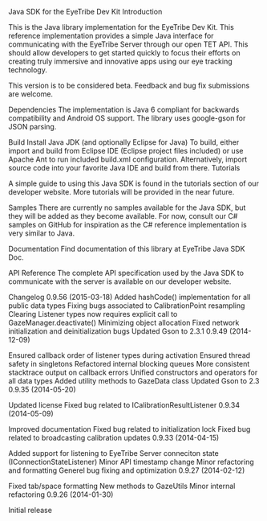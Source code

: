Java SDK for the EyeTribe Dev Kit
Introduction

This is the Java library implementation for the EyeTribe Dev Kit. This reference implementation provides a simple Java interface for communicating with the EyeTribe Server through our open TET API. This should allow developers to get started quickly to focus their efforts on creating truly immersive and innovative apps using our eye tracking technology.

This version is to be considered beta. Feedback and bug fix submissions are welcome.

Dependencies
The implementation is Java 6 compliant for backwards compatibility and Android OS support. The library uses google-gson for JSON parsing.

Build
Install Java JDK (and optionally Eclipse for Java)
To build, either import and build from Eclipse IDE (Eclipse project files included) or use Apache Ant to run included build.xml configuration.
Alternatively, import source code into your favorite Java IDE and build from there.
Tutorials

A simple guide to using this Java SDK is found in the tutorials section of our developer website. More tutorials will be provided in the near future.

Samples
There are currently no samples available for the Java SDK, but they will be added as they become available. For now, consult our C# samples on GitHub for inspiration as the C# reference implementation is very similar to Java.

Documentation
Find documentation of this library at EyeTribe Java SDK Doc.

API Reference
The complete API specification used by the Java SDK to communicate with the server is available on our developer website.

Changelog
0.9.56 (2015-03-18)
Added hashCode() implementation for all public data types
Fixing bugs associated to CalibrationPoint resampling
Clearing Listener types now requires explicit call to GazeManager.deactivate()
Minimizing object allocation
Fixed network initialization and deinitialization bugs
Updated Gson to 2.3.1
0.9.49 (2014-12-09)

Ensured callback order of listener types during activation
Ensured thread safety in singletons
Refactored internal blocking queues
More consistent stacktrace output on callback errors
Unified constructors and operators for all data types
Added utility methods to GazeData class
Updated Gson to 2.3
0.9.35 (2014-05-20)

Updated license
Fixed bug related to ICalibrationResultListener
0.9.34 (2014-05-09)

Improved documentation
Fixed bug related to initialization lock
Fixed bug related to broadcasting calibration updates
0.9.33 (2014-04-15)

Added support for listening to EyeTribe Server conneciton state (IConnectionStateListener)
Minor API timestamp change
Minor refactoring and formatting
Generel bug fixing and optimization
0.9.27 (2014-02-12)

Fixed tab/space formatting
New methods to GazeUtils
Minor internal refactoring
0.9.26 (2014-01-30)

Initial release
